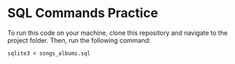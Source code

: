 # SQL Commands Practice

To run this code on your machine, clone this repository and navigate to the project folder. Then, run the following command:

```
sqlite3 < songs_albums.sql
```